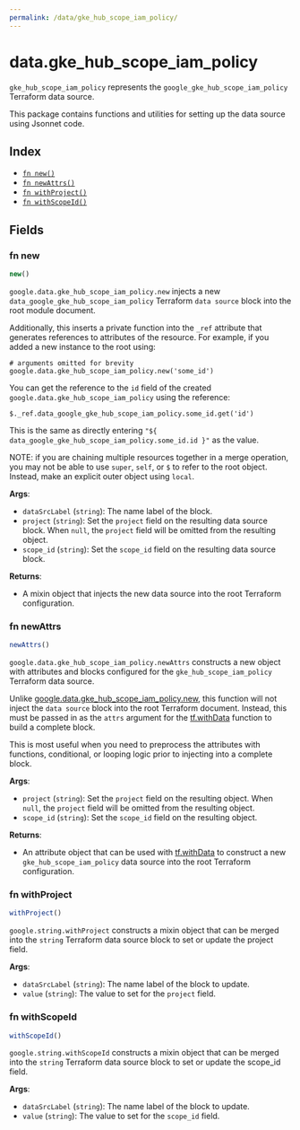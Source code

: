 ```yaml
---
permalink: /data/gke_hub_scope_iam_policy/
---
```


# data.gke_hub_scope_iam_policy

`gke_hub_scope_iam_policy` represents the `google_gke_hub_scope_iam_policy` Terraform data source.



This package contains functions and utilities for setting up the data source using Jsonnet code.


## Index

* [`fn new()`](#fn-new)
* [`fn newAttrs()`](#fn-newattrs)
* [`fn withProject()`](#fn-withproject)
* [`fn withScopeId()`](#fn-withscopeid)

## Fields

### fn new

```ts
new()
```


`google.data.gke_hub_scope_iam_policy.new` injects a new `data_google_gke_hub_scope_iam_policy` Terraform `data source`
block into the root module document.

Additionally, this inserts a private function into the `_ref` attribute that generates references to attributes of the
resource. For example, if you added a new instance to the root using:

    # arguments omitted for brevity
    google.data.gke_hub_scope_iam_policy.new('some_id')

You can get the reference to the `id` field of the created `google.data.gke_hub_scope_iam_policy` using the reference:

    $._ref.data_google_gke_hub_scope_iam_policy.some_id.get('id')

This is the same as directly entering `"${ data_google_gke_hub_scope_iam_policy.some_id.id }"` as the value.

NOTE: if you are chaining multiple resources together in a merge operation, you may not be able to use `super`, `self`,
or `$` to refer to the root object. Instead, make an explicit outer object using `local`.

**Args**:
  - `dataSrcLabel` (`string`): The name label of the block.
  - `project` (`string`): Set the `project` field on the resulting data source block. When `null`, the `project` field will be omitted from the resulting object.
  - `scope_id` (`string`): Set the `scope_id` field on the resulting data source block.

**Returns**:
- A mixin object that injects the new data source into the root Terraform configuration.


### fn newAttrs

```ts
newAttrs()
```


`google.data.gke_hub_scope_iam_policy.newAttrs` constructs a new object with attributes and blocks configured for the `gke_hub_scope_iam_policy`
Terraform data source.

Unlike [google.data.gke_hub_scope_iam_policy.new](#fn-new), this function will not inject the `data source`
block into the root Terraform document. Instead, this must be passed in as the `attrs` argument for the
[tf.withData](https://github.com/tf-libsonnet/core/tree/main/docs#fn-withdata) function to build a complete block.

This is most useful when you need to preprocess the attributes with functions, conditional, or looping logic prior to
injecting into a complete block.

**Args**:
  - `project` (`string`): Set the `project` field on the resulting object. When `null`, the `project` field will be omitted from the resulting object.
  - `scope_id` (`string`): Set the `scope_id` field on the resulting object.

**Returns**:
  - An attribute object that can be used with [tf.withData](https://github.com/tf-libsonnet/core/tree/main/docs#fn-withdata) to construct a new `gke_hub_scope_iam_policy` data source into the root Terraform configuration.


### fn withProject

```ts
withProject()
```

`google.string.withProject` constructs a mixin object that can be merged into the `string`
Terraform data source block to set or update the project field.



**Args**:
  - `dataSrcLabel` (`string`): The name label of the block to update.
  - `value` (`string`): The value to set for the `project` field.


### fn withScopeId

```ts
withScopeId()
```

`google.string.withScopeId` constructs a mixin object that can be merged into the `string`
Terraform data source block to set or update the scope_id field.



**Args**:
  - `dataSrcLabel` (`string`): The name label of the block to update.
  - `value` (`string`): The value to set for the `scope_id` field.

